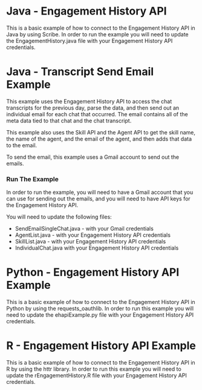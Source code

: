 # Java - Engagement History API
This is a basic example of how to connect to the Engagement History API in Java by using Scribe. In order to run the example you will need to update the EngagementHistory.java file with your Engagement History API credentials.

# Java - Transcript Send Email Example
This example uses the Engagement History API to access the chat transcripts for the previous day, parse the data, and then send out an individual email for each chat that occurred. The email contains all of the meta data tied to that chat and the chat transcript. 

This example also uses the Skill API and the Agent API to get the skill name, the name of the agent, and the email of the agent, and then adds that data to the email.

To send the email, this example uses a Gmail account to send out the emails.

### Run The Example
In order to run the example, you will need to have a Gmail account that you can use for sending out the emails, and you will need to have API keys for the Engagement History API. 

You will need to update the following files:
* SendEmailSingleChat.java - with your Gmail credentials
* AgentList.java - with your Engagement History API credentials
* SkillList.java - with your Engagement History API credentials
* IndividualChat.java  with your Engagement History API credentials

# Python - Engagement History API Example
This is a basic example of how to connect to the Engagement History API in Python by using the requests_oauthlib. In order to run this example you will need to update the ehapiExample.py file with your Engagement History API credentials.

# R - Engagement History API Example
This is a basic example of how to connect to the Engagement History API in R by using the httr library. In order to run this example you will need to update the rEngagementHistory.R file with your Engagement History API credentials.